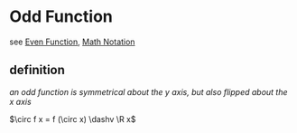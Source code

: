 # Odd Function

see [Even Function](Even%20Function%2069a253b5794d44f89a767ae7c4840006.md), [Math Notation](Math%20Notation%207bc4575af1e541d6946b955774161a6a.md)

## definition

*an odd function is symmetrical about the y axis, but also flipped about the x axis*

$\circ f x = f (\circ x) \dashv \R x$